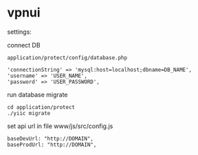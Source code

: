 # vpnui

settings:

connect DB 

    application/protect/config/database.php
    
    'connectionString' => 'mysql:host=localhost;dbname=DB_NAME',
    'username' => 'USER_NAME',
    'password' => 'USER_PASSWORD',

run database migrate

    cd application/protect
    ./yiic migrate

set api url in file www/js/src/config.js

    baseDevUrl: "http://DOMAIN",
    baseProdUrl: "http://DOMAIN",
    
